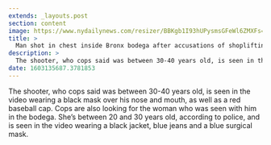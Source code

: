 ```yaml
--- 
extends: _layouts.post 
section: content 
image: https://www.nydailynews.com/resizer/BBKgb1I93hUPysmsGFeWl6ZMXFs=/1200x0/top/cloudfront-us-east-1.images.arcpublishing.com/tronc/32ANLYMHLFGCBMGJMWFHRUVBDU.jpg 
title: > 
  Man shot in chest inside Bronx bodega after accusations of shoplifting: police sources 
description: > 
  The shooter, who cops said was between 30-40 years old, is seen in the video wearing a black mask over his nose and mouth, as well as a red baseball cap.Cops are also looking for the woman who was seen with him in the bodega.She’s between 20 and 30 years old, according to police, and is seen in the video wearing a black jacket, blue jeans and a blue surgical mask. 
date: 1603135687.3781853 
--- 
```

<div><p class=""> The shooter, who cops said was between 30-40 years old, is seen in the video wearing a black mask over his nose and mouth, as well as a red baseball cap. Cops are also looking for the woman who was seen with him in the bodega. She&#8217;s between 20 and 30 years old, according to police, and is seen in the video wearing a black jacket, blue jeans and a blue surgical mask.</p> </div>